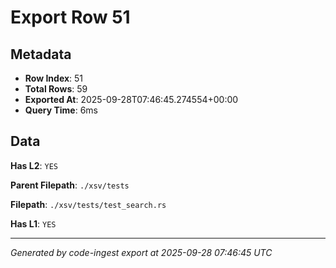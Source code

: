 # Export Row 51

## Metadata

- **Row Index**: 51
- **Total Rows**: 59
- **Exported At**: 2025-09-28T07:46:45.274554+00:00
- **Query Time**: 6ms

## Data

**Has L2**: `YES`

**Parent Filepath**: `./xsv/tests`

**Filepath**: `./xsv/tests/test_search.rs`

**Has L1**: `YES`

---

*Generated by code-ingest export at 2025-09-28 07:46:45 UTC*
